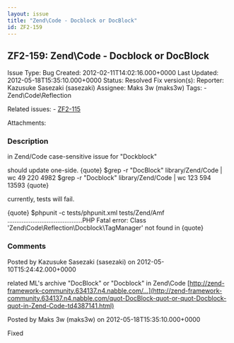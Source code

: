 ```yaml
---
layout: issue
title: "Zend\Code - Docblock or DocBlock"
id: ZF2-159
---
```


ZF2-159: Zend\\Code - Docblock or DocBlock 
-------------------------------------------

 Issue Type: Bug Created: 2012-02-11T14:02:16.000+0000 Last Updated: 2012-05-18T15:35:10.000+0000 Status: Resolved Fix version(s): 
 Reporter:  Kazusuke Sasezaki (sasezaki)  Assignee:  Maks 3w (maks3w)  Tags: - Zend\\Code\\Reflection
 
 Related issues: - [ZF2-115](/issues/browse/ZF2-115)
 
 Attachments: 
### Description

in Zend/Code case-sensitive issue for "Dockblock"

should update one-side. {quote} $grep -r "DocBlock" library/Zend/Code | wc 49 220 4982 $grep -r "Docblock" library/Zend/Code | wc 123 594 13593 {quote}

currently, tests will fail.

{quote} $phpunit -c tests/phpunit.xml tests/Zend/Amf ..........................................PHP Fatal error: Class 'Zend\\Code\\Reflection\\Docblock\\TagManager' not found in {quote}

 

 

### Comments

Posted by Kazusuke Sasezaki (sasezaki) on 2012-05-10T15:24:42.000+0000

related ML's archive "DocBlock" or "Docblock" in Zend\\Code [http://zend-framework-community.634137.n4.nabble.com/…](http://zend-framework-community.634137.n4.nabble.com/quot-DocBlock-quot-or-quot-Docblock-quot-in-Zend-Code-td4387141.html)

 

 

Posted by Maks 3w (maks3w) on 2012-05-18T15:35:10.000+0000

Fixed

 

 
